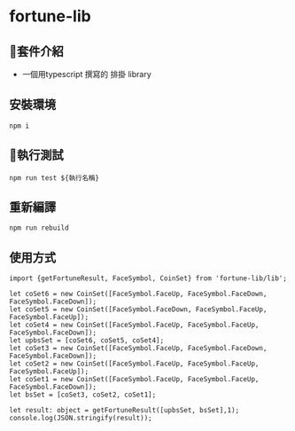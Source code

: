 # fortune-lib

## 套件介紹

+ 一個用typescript 撰寫的 排掛 library

## 安裝環境

`npm i`

## 執行測試

`npm run test ${執行名稱}`

## 重新編譯

`npm run rebuild`

## 使用方式

```code
import {getFortuneResult, FaceSymbol, CoinSet} from 'fortune-lib/lib';

let coSet6 = new CoinSet([FaceSymbol.FaceUp, FaceSymbol.FaceDown, FaceSymbol.FaceDown]);
let coSet5 = new CoinSet([FaceSymbol.FaceDown, FaceSymbol.FaceUp, FaceSymbol.FaceUp]);
let coSet4 = new CoinSet([FaceSymbol.FaceUp, FaceSymbol.FaceUp, FaceSymbol.FaceDown]);
let upbsSet = [coSet6, coSet5, coSet4];
let coSet3 = new CoinSet([FaceSymbol.FaceUp, FaceSymbol.FaceDown, FaceSymbol.FaceDown]);
let coSet2 = new CoinSet([FaceSymbol.FaceUp, FaceSymbol.FaceUp, FaceSymbol.FaceUp]);
let coSet1 = new CoinSet([FaceSymbol.FaceUp, FaceSymbol.FaceUp, FaceSymbol.FaceDown]);
let bsSet = [coSet3, coSet2, coSet1];

let result: object = getFortuneResult([upbsSet, bsSet],1);
console.log(JSON.stringify(result));

```
